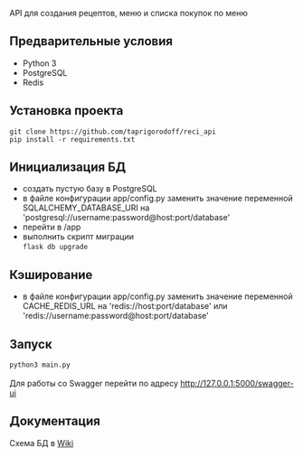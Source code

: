 API для создания рецептов, меню и списка покупок по меню

## Предварительные условия
* Python 3
* PostgreSQL
* Redis

## Установка проекта
`git clone https://github.com/taprigorodoff/reci_api` <br>
`pip install -r requirements.txt` <br> 

## Инициализация БД
* создать пустую базу в PostgreSQL
* в файле конфигурации app/config.py заменить значение переменной SQLALCHEMY_DATABASE_URI на 'postgresql://username:password@host:port/database' <br>
* перейти в /app <br>
* выполнить скрипт миграции <br>`flask db upgrade` <br>

## Кэширование
* в файле конфигурации app/config.py заменить значение переменной CACHE_REDIS_URL на 'redis://host:port/database' или 'redis://username:password@host:port/database'

## Запуск
`python3 main.py` <br><br>
Для работы со Swagger перейти по адресу http://127.0.0.1:5000/swagger-ui

## Документация
Схема БД в [Wiki](https://github.com/taprigorodoff/reci_api/wiki)<br>
